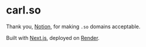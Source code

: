 # carl.so
Thank you, [Notion](https://www.notion.so/), for making `.so` domains acceptable.

Built with [Next.js](https://nextjs.org/), deployed on [Render](https://render.com/).
